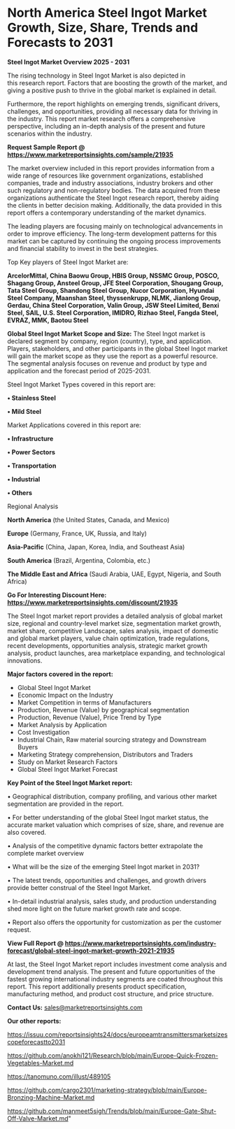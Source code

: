 # North America Steel Ingot Market Growth, Size, Share, Trends and Forecasts to 2031

<Strong> Steel Ingot Market Overview 2025 - 2031</strong>

The rising technology in Steel Ingot Market is also depicted in this research report. Factors that are boosting the growth of the market, and giving a positive push to thrive in the global market is explained in detail.

Furthermore, the report highlights on emerging trends, significant drivers, challenges, and opportunities, providing all necessary data for thriving in the industry. This report market research offers a comprehensive perspective, including an in-depth analysis of the present and future scenarios within the industry.

<strong>Request Sample Report @ <a href=https://www.marketreportsinsights.com/sample/21935>https://www.marketreportsinsights.com/sample/21935</a></strong>

The market overview included in this report provides information from a wide range of resources like government organizations, established companies, trade and industry associations, industry brokers and other such regulatory and non-regulatory bodies. The data acquired from these organizations authenticate the Steel Ingot research report, thereby aiding the clients in better decision making. Additionally, the data provided in this report offers a contemporary understanding of the market dynamics.

The leading players are focusing mainly on technological advancements in order to improve efficiency. The long-term development patterns for this market can be captured by continuing the ongoing process improvements and financial stability to invest in the best strategies.

Top Key players of Steel Ingot Market are:

<strong>ArcelorMittal, China Baowu Group, HBIS Group, NSSMC Group, POSCO, Shagang Group, Ansteel Group, JFE Steel Corporation, Shougang Group, Tata Steel Group, Shandong Steel Group, Nucor Corporation, Hyundai Steel Company, Maanshan Steel, thyssenkrupp, NLMK, Jianlong Group, Gerdau, China Steel Corporation, Valin Group, JSW Steel Limited, Benxi Steel, SAIL, U.S. Steel Corporation, IMIDRO, Rizhao Steel, Fangda Steel, EVRAZ, MMK, Baotou Steel</strong>

<strong><b>Global Steel Ingot Market Scope and Size:</b></strong>
The Steel Ingot market is declared segment by company, region (country), type, and application. Players, stakeholders, and other participants in the global Steel Ingot market will gain the market scope as they use the report as a powerful resource. The segmental analysis focuses on revenue and product by type and application and the forecast period of 2025-2031.

Steel Ingot Market Types covered in this report are:

<strong>• Stainless Steel

• Mild Steel</strong>

Market Applications covered in this report are:

<strong>• Infrastructure

• Power Sectors

• Transportation

• Industrial

• Others</strong> 

Regional Analysis

<strong>North America</strong> (the United States, Canada, and Mexico)

<strong>Europe</strong> (Germany, France, UK, Russia, and Italy)

<strong>Asia-Pacific</strong> (China, Japan, Korea, India, and Southeast Asia)

<strong>South America</strong> (Brazil, Argentina, Colombia, etc.)

<strong>The Middle East and Africa</strong> (Saudi Arabia, UAE, Egypt, Nigeria, and South Africa)

<strong>Go For Interesting Discount Here: <a href=https://www.marketreportsinsights.com/discount/21935>https://www.marketreportsinsights.com/discount/21935</a></strong>

The Steel Ingot market report provides a detailed analysis of global market size, regional and country-level market size, segmentation market growth, market share, competitive Landscape, sales analysis, impact of domestic and global market players, value chain optimization, trade regulations, recent developments, opportunities analysis, strategic market growth analysis, product launches, area marketplace expanding, and technological innovations.

<strong><b>Major factors covered in the report:</b></strong>
<ul>
  <li>Global Steel Ingot Market </li>
  <li>Economic Impact on the Industry</li>
  <li>Market Competition in terms of Manufacturers</li>
  <li>Production, Revenue (Value) by geographical segmentation</li>
  <li>Production, Revenue (Value), Price Trend by Type</li>
  <li>Market Analysis by Application</li>
  <li>Cost Investigation</li>
  <li>Industrial Chain, Raw material sourcing strategy and Downstream Buyers</li>
  <li>Marketing Strategy comprehension, Distributors and Traders</li>
  <li>Study on Market Research Factors</li>
  <li>Global Steel Ingot Market Forecast</li>
</ul>

<strong><b>Key Point of the Steel Ingot Market report:</b></strong>

• Geographical distribution, company profiling, and various other market segmentation are provided in the report.

• For better understanding of the global Steel Ingot market status, the accurate market valuation which comprises of size, share, and revenue are also covered.

• Analysis of the competitive dynamic factors better extrapolate the complete market overview

• What will be the size of the emerging Steel Ingot market in 2031?

• The latest trends, opportunities and challenges, and growth drivers provide better construal of the Steel Ingot Market.

• In-detail industrial analysis, sales study, and production understanding shed more light on the future market growth rate and scope.

• Report also offers the opportunity for customization as per the customer request.

<strong><b>View Full Report @ <a href=https://www.marketreportsinsights.com/industry-forecast/global-steel-ingot-market-growth-2021-21935>https://www.marketreportsinsights.com/industry-forecast/global-steel-ingot-market-growth-2021-21935</a></b></strong>


At last, the Steel Ingot Market report includes investment come analysis and development trend analysis. The present and future opportunities of the fastest growing international industry segments are coated throughout this report. This report additionally presents product specification, manufacturing method, and product cost structure, and price structure.

<strong>Contact Us:</strong>
sales@marketreportsinsights.com

<strong>Our other reports:</strong>

<a href=https://issuu.com/reportsinsights24/docs/europeamtransmittersmarketsizescopeforecastto2031>https://issuu.com/reportsinsights24/docs/europeamtransmittersmarketsizescopeforecastto2031</a>

<a href=https://github.com/anokhi121/Research/blob/main/Europe-Quick-Frozen-Vegetables-Market.md>https://github.com/anokhi121/Research/blob/main/Europe-Quick-Frozen-Vegetables-Market.md</a>

<a href=https://tanomuno.com/illust/489105>https://tanomuno.com/illust/489105</a>

<a href=https://github.com/cargo2301/marketing-strategy/blob/main/Europe-Bronzing-Machine-Market.md>https://github.com/cargo2301/marketing-strategy/blob/main/Europe-Bronzing-Machine-Market.md</a>

<a href=https://github.com/manmeet5sigh/Trends/blob/main/Europe-Gate-Shut-Off-Valve-Market.md>https://github.com/manmeet5sigh/Trends/blob/main/Europe-Gate-Shut-Off-Valve-Market.md</a>"
